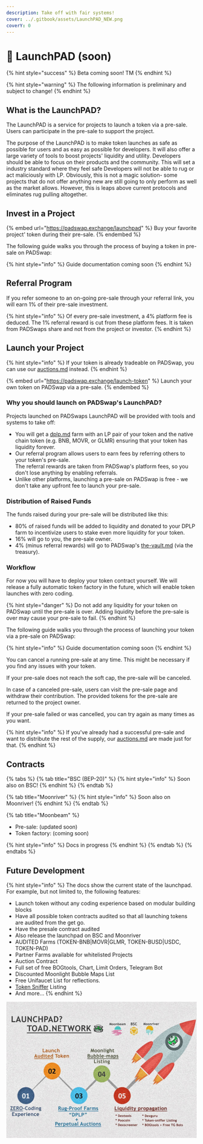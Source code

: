```yaml
---
description: Take off with fair systems!
cover: ../.gitbook/assets/LaunchPAD_NEW.png
coverY: 0
---
```


# 🚀 LaunchPAD (soon)

{% hint style="success" %}
Beta coming soon! TM
{% endhint %}

{% hint style="warning" %}
The following information is preliminary and subject to change!
{% endhint %}

## What is the LaunchPAD?

The LaunchPAD is a service for projects to launch a token via a pre-sale. Users can participate in the pre-sale to support the project.

The purpose of the LaunchPAD is to make token launches as safe as possible for users and as easy as possible for developers. It will also offer a large variety of tools to boost projects' liquidity and utility. Developers should be able to focus on their products and the community. This will set a industry standard where they feel safe Developers will not be able to rug or act maliciously with LP. Obviously, this is not a magic solution- some projects that do not offer anything new are still going to only perform as well as the market allows. However, this is leaps above current protocols and eliminates rug pulling altogether.

## Invest in a Project

{% embed url="https://padswap.exchange/launchpad" %}
Buy your favorite project' token during their pre-sale.
{% endembed %}

The following guide walks you through the process of buying a token in pre-sale on PADSwap:

{% hint style="info" %}
Guide documentation coming soon
{% endhint %}

## Referral Program

If you refer someone to an on-going pre-sale through your referral link, you will earn 1% of their pre-sale investment.

{% hint style="info" %}
Of every pre-sale investment, a 4% platform fee is deduced. The 1% referral reward is cut from these platform fees. It is taken from PADSwaps share and not from the project or investor.
{% endhint %}

## Launch your Project

{% hint style="info" %}
If your token is already tradeable on PADSwap, you can use our [auctions.md](auctions.md "mention") instead.
{% endhint %}

{% embed url="https://padswap.exchange/launch-token" %}
Launch your own token on PADSwap via a pre-sale.
{% endembed %}

### Why you should launch on PADSwap's LaunchPAD?

Projects launched on PADSwaps LaunchPAD will be provided with tools and systems to take off:

* You will get a [dplp.md](../fundamentals/dplp.md "mention") farm with an LP pair of your token and the native chain token (e.g. BNB, MOVR, or GLMR) ensuring that your token has liquidity forever.
* Our referral program allows users to earn fees by referring others to your token's pre-sale.\
  The referral rewards are taken from PADSwap's platform fees, so you don't lose anything by enabling referrals.
* Unlike other platforms, launching a pre-sale on PADSwap is free - we don't take any upfront fee to launch your pre-sale.

### Distribution of Raised Funds

The funds raised during your pre-sale will be distributed like this:

* 80% of raised funds will be added to liquidity and donated to your DPLP farm to incentivize users to stake even more liquidity for your token.
* 16% will go to you, the pre-sale owner.
* 4% (minus referral rewards) will go to PADSwap's [the-vault.md](../fundamentals/the-vault.md "mention") (via the treasury).

### Workflow

For now you will have to deploy your token contract yourself. We will release a fully automatic token factory in the future, which will enable token launches with zero coding.

{% hint style="danger" %}
Do not add any liquidity for your token on PADSwap until the pre-sale is over. Adding liquidity before the pre-sale is over may cause your pre-sale to fail.
{% endhint %}

The following guide walks you through the process of launching your token via a pre-sale on PADSwap:

{% hint style="info" %}
Guide documentation coming soon
{% endhint %}

You can cancel a running pre-sale at any time. This might be necessary if you find any issues with your token.

If your pre-sale does not reach the soft cap, the pre-sale will be canceled.

In case of a canceled pre-sale, users can visit the pre-sale page and withdraw their contribution. The provided tokens for the pre-sale are returned to the project owner.

If your pre-sale failed or was cancelled, you can try again as many times as you want.

{% hint style="info" %}
If you've already had a successful pre-sale and want to distribute the rest of the supply, our [auctions.md](auctions.md "mention") are made just for that.
{% endhint %}

## Contracts

{% tabs %}
{% tab title="BSC (BEP-20)" %}
{% hint style="info" %}
Soon also on BSC!
{% endhint %}
{% endtab %}

{% tab title="Moonriver" %}
{% hint style="info" %}
Soon also on Moonriver!
{% endhint %}
{% endtab %}

{% tab title="Moonbeam" %}
* Pre-sale: (updated soon)
* Token factory: (coming soon)

{% hint style="info" %}
Docs in progress
{% endhint %}
{% endtab %}
{% endtabs %}

## Future Development

{% hint style="info" %}
The docs show the current state of the launchpad. For example, but not limited to, the following features:

* Launch token without any coding experience based on modular building blocks
* Have all possible token contracts audited so that all launching tokens are audited from the get go.
* Have the presale contract audited
* Also release the launchpad on BSC and Moonriver
* AUDITED Farms (TOKEN-BNB|MOVR|GLMR, TOKEN-BUSD|USDC, TOKEN-PAD)
* Partner Farms available for whitelisted Projects
* Auction Contract
* Full set of free BOGtools, Chart, Limit Orders, Telegram Bot
* Discounted Moonlight Bubble Maps List
* Free Unifaucet List for reflections.
* [Token Sniffer](https://tokensniffer.com) Listing
* And more...
{% endhint %}

![](../.gitbook/assets/LaunchPAD.jpg)
